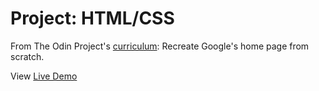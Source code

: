 # Project: HTML/CSS

From The Odin Project's [curriculum](http://www.theodinproject.com/web-development-101/html-css): Recreate Google's home page from scratch.

View [Live Demo](http://mariobox.github.io/google-homepage/)